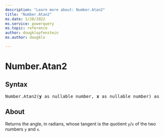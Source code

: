 ```yaml
---
description: "Learn more about: Number.Atan2"
title: "Number.Atan2"
ms.date: 1/20/2022
ms.service: powerquery
ms.topic: reference
author: dougklopfenstein
ms.author: dougklo

---
```

# Number.Atan2

## Syntax

<pre>
Number.Atan2(<b>y</b> as nullable number, <b>x</b> as nullable number) as nullable number
</pre>
  
## About

Returns the angle, in radians, whose tangent is the quotient `y`/`x` of the two numbers `y` and `x`.
